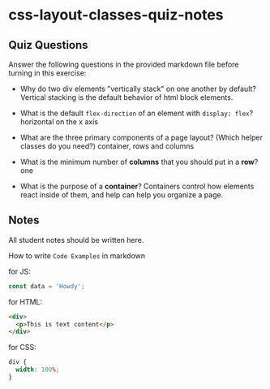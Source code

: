 # css-layout-classes-quiz-notes

## Quiz Questions

Answer the following questions in the provided markdown file before turning in this exercise:

- Why do two div elements "vertically stack" on one another by default?
  Vertical stacking is the default behavior of html block elements.

- What is the default `flex-direction` of an element with `display: flex`?
  horizontal on the x axis

- What are the three primary components of a page layout? (Which helper classes do you need?)
  container, rows and columns

- What is the minimum number of **columns** that you should put in a **row**?
  one

- What is the purpose of a **container**?
  Containers control how elements react inside of them, and help can help you organize a page.

## Notes

All student notes should be written here.

How to write `Code Examples` in markdown

for JS:

```javascript
const data = 'Howdy';
```

for HTML:

```html
<div>
  <p>This is text content</p>
</div>
```

for CSS:

```css
div {
  width: 100%;
}
```
